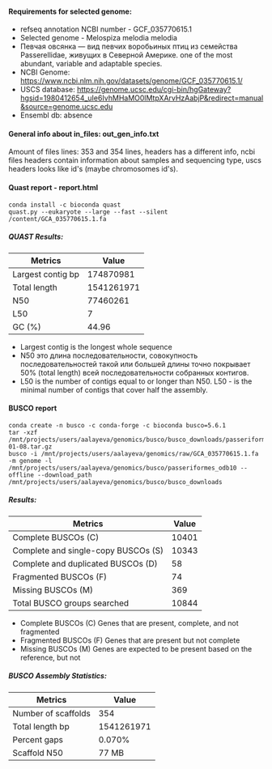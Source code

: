 #### Requirements for selected genome:
- refseq annotation NCBI number - GCF_035770615.1 
- Selected genome - Melospiza melodia melodia
- Певчая овсянка — вид певчих воробьиных птиц из семейства Passerellidae, живущих в Северной Америке. one of the most abundant, variable and adaptable species.
- NCBI Genome: https://www.ncbi.nlm.nih.gov/datasets/genome/GCF_035770615.1/
- USCS database: https://genome.ucsc.edu/cgi-bin/hgGateway?hgsid=1980412654_uIe6IvhMHaMO0lMtpXArvHzAabjP&redirect=manual&source=genome.ucsc.edu
- Ensembl db: absence

#### General info about in_files: out_gen_info.txt
Amount of files lines: 353 and 354 lines, headers has a different info, ncbi files headers contain information about samples and sequencing type, uscs headers looks like id's (maybe chromosomes id's).

#### Quast report - report.html
```
conda install -c bioconda quast
quast.py --eukaryote --large --fast --silent /content/GCA_035770615.1.fa
```
##### QUAST Results:
      
|            Metrics                  |   Value    | 
| ----------------------------------- | ---------- |
|            Largest contig bp        | 174870981  |
|            Total length             | 1541261971 |
|                 N50                 | 77460261   |
|                 L50                 |     7      | 
|                 GC (%)              |   44.96    |

  - Largest contig is the longest whole sequence
  - N50 это длина последовательности, совокупность последовательностей такой или большей длины точно покрывает 50% (total length) всей последовательности собранных контигов.
  - L50 is the number of contigs equal to or longer than N50. L50 - is the minimal number of contigs that cover half the assembly.

#### BUSCO report 
```
conda create -n busco -c conda-forge -c bioconda busco=5.6.1
tar -xzf /mnt/projects/users/aalayeva/genomics/busco/busco_downloads/passeriformes_odb10.2024-01-08.tar.gz
busco -i /mnt/projects/users/aalayeva/genomics/raw/GCA_035770615.1.fa -m genome -l /mnt/projects/users/aalayeva/genomics/busco/passeriformes_odb10 --offline --download_path /mnt/projects/users/aalayeva/genomics/busco/busco_downloads
```
##### Results:
      
|            Metrics                  |   Value  | 
| ----------------------------------- | -------- |
|                Complete BUSCOs (C)  | 10401    |
| Complete and single-copy BUSCOs (S) | 10343    |
| Complete and duplicated BUSCOs (D)  |   58     |
|            Fragmented BUSCOs (F)    |   74     | 
|               Missing BUSCOs (M)    |   369    |
|      Total BUSCO groups searched    |   10844  | 

  - Complete BUSCOs (C) Genes that are present, complete, and not fragmented
  - Fragmented BUSCOs (F) Genes that are present but not complete
  - Missing BUSCOs (M) Genes are expected to be present based on the reference, but not

##### BUSCO Assembly Statistics:

|            Metrics                  |   Value    | 
| ----------------------------------- | ---------- |
|            Number of scaffolds      |    354     |
|            Total length bp          | 1541261971 |
|            Percent gaps             |   0.070%   |
|            Scaffold N50             |   77 MB    | 

